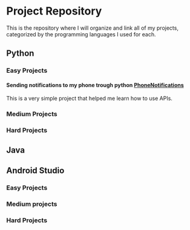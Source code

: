 # Project Repository
This is the repository where I will organize and link all of my projects, categorized by the programming languages I used for each.

## Python
### Easy Projects
#### Sending notifications to my phone trough python [PhoneNotifications](https://github.com/Sumodenaranja/PhoneNotifications)
This is a very simple project that helped me learn how to use APIs.
### Medium Projects

### Hard Projects
## Java

## Android Studio
### Easy Projects

### Medium projects

### Hard Projects
